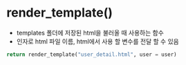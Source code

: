 # render_template()

- templates 폴더에 저장된 html을 불러올 때 사용하는 함수
- 인자로 html 파일 이름, html에서 사용 할 변수를 전달 할 수 있음

```python
return render_template("user_detail.html", user = user)
```
